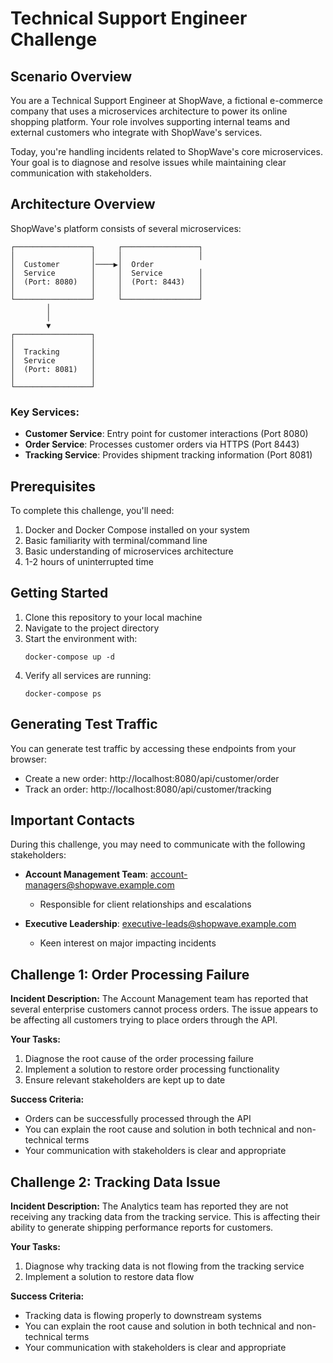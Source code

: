 # Technical Support Engineer Challenge

## Scenario Overview

You are a Technical Support Engineer at ShopWave, a fictional e-commerce company that uses a microservices architecture to power its online shopping platform. Your role involves supporting internal teams and external customers who integrate with ShopWave's services.

Today, you're handling incidents related to ShopWave's core microservices. Your goal is to diagnose and resolve issues while maintaining clear communication with stakeholders.

## Architecture Overview

ShopWave's platform consists of several microservices:

```
┌─────────────────┐     ┌─────────────────┐     
│                 │     │                 │                
│  Customer       │────▶│  Order          
│  Service        │     │  Service        │    
│  (Port: 8080)   │     │  (Port: 8443)   │    
│                 │     │                 │     
└─────────────────┘     └─────────────────┘    
        │                     
        │                       
        ▼                    
┌─────────────────┐     
│                 │    
│  Tracking       │    
│  Service        │     
│  (Port: 8081)   │    
│                 │     
└─────────────────┘     
```

### Key Services:
- **Customer Service**: Entry point for customer interactions (Port 8080)
- **Order Service**: Processes customer orders via HTTPS (Port 8443)
- **Tracking Service**: Provides shipment tracking information (Port 8081)

## Prerequisites

To complete this challenge, you'll need:

1. Docker and Docker Compose installed on your system
2. Basic familiarity with terminal/command line
3. Basic understanding of microservices architecture
4. 1-2 hours of uninterrupted time

## Getting Started

1. Clone this repository to your local machine
2. Navigate to the project directory
3. Start the environment with:
   ```
   docker-compose up -d
   ```
4. Verify all services are running:
   ```
   docker-compose ps
   ```

## Generating Test Traffic

You can generate test traffic by accessing these endpoints from your browser:

- Create a new order: http://localhost:8080/api/customer/order
- Track an order: http://localhost:8080/api/customer/tracking

## Important Contacts

During this challenge, you may need to communicate with the following stakeholders:

- **Account Management Team**: account-managers@shopwave.example.com
  - Responsible for client relationships and escalations

- **Executive Leadership**: executive-leads@shopwave.example.com
  - Keen interest on major impacting incidents 


## Challenge 1: Order Processing Failure

**Incident Description:**
The Account Management team has reported that several enterprise customers cannot process orders. The issue appears to be affecting all customers trying to place orders through the API.

**Your Tasks:**
1. Diagnose the root cause of the order processing failure
2. Implement a solution to restore order processing functionality
3. Ensure relevant stakeholders are kept up to date


**Success Criteria:**
- Orders can be successfully processed through the API
- You can explain the root cause and solution in both technical and non-technical terms
- Your communication with stakeholders is clear and appropriate

## Challenge 2: Tracking Data Issue

**Incident Description:**
The Analytics team has reported they are not receiving any tracking data from the tracking service. This is affecting their ability to generate shipping performance reports for customers.

**Your Tasks:**
1. Diagnose why tracking data is not flowing from the tracking service
2. Implement a solution to restore data flow

**Success Criteria:**
- Tracking data is flowing properly to downstream systems
- You can explain the root cause and solution in both technical and non-technical terms
- Your communication with stakeholders is clear and appropriate
